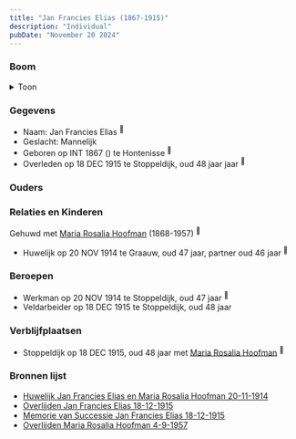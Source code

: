 ```yaml
---
title: "Jan Francies Elias (1867-1915)"
description: "Individual"
pubDate: "November 20 2024"
---
```


### Boom
<details><summary>Toon</summary>

![test](https://www.plantuml.com/plantuml/svg/XT9DJy9040RW-_wA2HpKWqaByY5fY05RmKGqQhoIQJl0skrkixCD8OJ_xYBruwItpUmxCqysUyCEhQjB9RYGkaAB9QIO5MjhQfrFZJ8Md4ND_egq4nkP4sJIPefEPoehjuEIofGidqhio99nkuh4hwcPGcRO2m2O69kJVTt8hD3474KbIZqUGrSSX3Y3fyzLBCIffNMF6X9lo2Gnn4eYjm0Pva7G2GFuxcx7tQINJFoA_KgIoWyGZL9CTylKEATeD8RvuXN2ONy0vnSmCzgHbipqAyv5hTGITRxCh65EZUVvld08j_4Kmkkm1o_EL9MFo_VYg6s83sWbmhDXz3m_swnAr5_AeDC7Q2UJk1jt_z258IJnv0WSmfr5hBV_owxW9NxoiDu0PhLYvqcDA1fjAS-bNljK9u35uzlHV_LfIhofVmrj9TSRjoEbpDQx3g9vqSlB9Y4Q_4z1t93E_M_v0000)
</details>

### Gegevens
- Naam: Jan Francies Elias <sup><a href="../s00355/" style="text-decoration:none" title="Huwelijk Jan Francies Elias en Maria Rosalia Hoofman 20-11-1914">:link:</a></sup>
- Geslacht: Mannelijk
- Geboren op INT 1867 () te Hontenisse <sup><a href="../s00355/" style="text-decoration:none" title="Huwelijk Jan Francies Elias en Maria Rosalia Hoofman 20-11-1914">:link:</a></sup>
- Overleden op 18 DEC 1915 te Stoppeldijk, oud 48 jaar jaar <sup><a href="../s00356/" style="text-decoration:none" title="Overlijden Jan Francies Elias 18-12-1915">:link:</a></sup>

### Ouders

### Relaties en Kinderen

Gehuwd met [Maria Rosalia Hoofman](../i00026/) (1868-1957) <sup><a href="../s00355/" style="text-decoration:none" title="Huwelijk Jan Francies Elias en Maria Rosalia Hoofman 20-11-1914">:link:</a></sup>
- Huwelijk op 20 NOV 1914 te Graauw, oud 47 jaar, partner oud 46 jaar <sup><a href="../s00355/" style="text-decoration:none" title="Huwelijk Jan Francies Elias en Maria Rosalia Hoofman 20-11-1914">:link:</a></sup>

### Beroepen
- Werkman op 20 NOV 1914 te Stoppeldijk, oud 47 jaar <sup><a href="../s00355/" style="text-decoration:none" title="Huwelijk Jan Francies Elias en Maria Rosalia Hoofman 20-11-1914">:link:</a></sup>
- Veldarbeider op 18 DEC 1915 te Stoppeldijk, oud 48 jaar 

### Verblijfplaatsen
- Stoppeldijk  op 18 DEC 1915, oud 48 jaar met [Maria Rosalia Hoofman](../i00026/) <sup><a href="../s00356/" style="text-decoration:none" title="Overlijden Jan Francies Elias 18-12-1915">:link:</a></sup>

### Bronnen lijst
- [Huwelijk Jan Francies Elias en Maria Rosalia Hoofman 20-11-1914](../s00355/)
- [Overlijden Jan Francies Elias 18-12-1915](../s00356/)
- [Memorie van Successie Jan Francies Elias 18-12-1915](../s00357/)
- [Overlijden Maria Rosalia Hoofman 4-9-1957 ](../s00034/)
